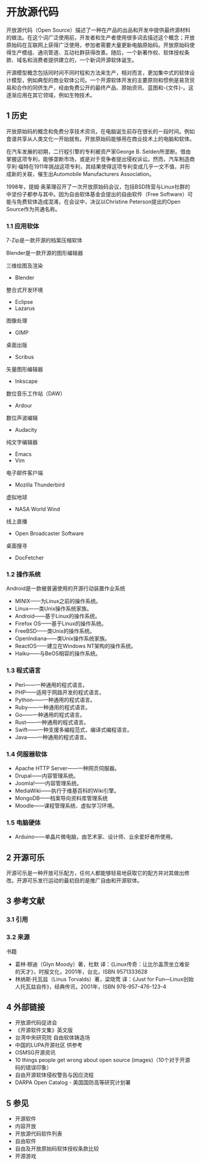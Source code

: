 # 开放源代码



开放源代码（Open Source）描述了一种在产品的出品和开发中提供最终源材料的做法。在这个词广泛使用前，开发者和生产者使用很多词去描述这个概念；开放原始码在互联网上获得广泛使用，参加者需要大量更新电脑原始码。开放原始码使得生产模组、通讯管道、互动社群获得改善。随后，一个新著作权、软体授权条款、域名和消费者提供建立的，一个新词开源软体诞生。

开源模型概念包括同时间不同时程和方法来生产，相对而言，更加集中式的软体设计模型，例如典型的商业软体公司。一个开源软体开发的主要原则和惯例是易货贸易和合作的同侪生产，经由免费公开的最终产品、原始资讯、蓝图和-{文件}-。这逐渐应用在其它领域，例如生物技术。



## 1 历史

开放原始码的概念和免费分享技术资讯，在电脑诞生前存在很长的一段时间。例如食谱共享从人类文化一开始就有。开放原始码能够用在商业技术上的电脑和软体。

在汽车发展的初期，二行程引擎的专利被资产家George B. Selden所垄断。借由掌握这项专利，能够垄断市场，或是对于竞争者提出侵权诉讼。然而，汽车制造商亨利·福特在1911年挑战这项专利，其结果使得这项专利变成几乎一文不值，并形成新的关联，催生出Automobile Manufacturers Association。

1998年，提姆·奥莱理召开了一次开放原始码会议，包括BSD阵营与Linux社群的中坚份子都参与其中。因为自由软体基金会提出的自由软件（Free Software）可能与免费软体造成混淆，在会议中，决议以Christine Peterson提出的Open Source作为共通名称。



### 1.1 应用软体

7-Zip是一款开源的档案压缩软体

Blender是一款开源的图形编辑器

三维绘图及渲染

* Blender

整合式开发环境

* Eclipse
* Lazarus

图像处理

* GIMP

桌面出版

* Scribus

矢量图形编辑器

* Inkscape

数位音乐工作站（DAW）

* Ardour

数位声波编辑

* Audacity

纯文字编辑器

* Emacs
* Vim

电子邮件客户端

* Mozilla Thunderbird

虚拟地球

* NASA World Wind

线上直播

* Open Broadcaster Software

桌面搜寻

* DocFetcher



### 1.2 操作系统

Android是一款被普遍使用的开源行动装置作业系统

* MINIX——为Linux之前的操作系统。
* Linux——类Unix操作系统家族。
* Android——基于Linux的操作系统。
* Firefox OS——基于Linux的操作系统。
* FreeBSD——类Unix的操作系统。
* OpenIndiana——类Unix操作系统家族。
* ReactOS——建立在Windows NT架构的操作系统。
* Haiku——与BeOS相容的操作系统。



### 1.3 程式语言

* Perl——一种通用的程式语言。
* PHP——适用于网路开发的程式语言。
* Python——一种通用的程式语言。
* Ruby——一种通用的程式语言。
* Go——一种通用的程式语言。
* Rust——一种通用的程式语言。
* Swift——一种支援多编程范式，编译式编程语言。
* Java——一种通用的程式语言。



### 1.4 伺服器软体

* Apache HTTP Server——一种网页伺服器。
* Drupal——内容管理系统。
* Joomla!——内容管理系统。
* MediaWiki——执行于维基百科的Wiki引擎。
* MongoDB——档案导向资料库管理系统
* Moodle——课程管理系统、虚拟学习环境。



### 1.5 电脑硬体

* Arduino——单晶片微电脑，由艺术家、设计师、业余爱好者所使用。



## 2 开源可乐

开源可乐是一种开放可乐配方，任何人都能够轻易地获取它的配方并对其做出修改。开源可乐发行运动的最初目的是推广自由和开源软体。



## 3 参考文献



### 3.1 引用



### 3.2 来源

 书籍

* 葛林·穆迪（Glyn Moody）著，杜默 译：《Linux传奇：让比尔盖茨坐立难安的天才》，时报文化，2001年，台北，ISBN 9571333628
* 林纳斯·托瓦兹（Linus Torvalds）著，梁晓莺 译：《Just for Fun—Linux创始人托瓦兹自传》，经典传讯，2001年，ISBN 978-957-476-123-4



## 4 外部链接

* 开放源代码促进会
* 《开源软件文集》英文版
* 台湾中央研究院 自由软体铸造场
* 中国的LUPA开源社区 供参考
* OSMSG开源资讯
* 10 things people get wrong about open source (images)（10个对于开源码的错误印象）
* 自由开源软体侵权警告与因应流程
* DARPA Open Catalog - 美国国防高等研究计划署



## 5 参见

* 开源软件
* 内容开放
* 开放源代码软件列表
* 自由软件
* 自由及开放原始码软体授权条款比较
* 开源游戏



